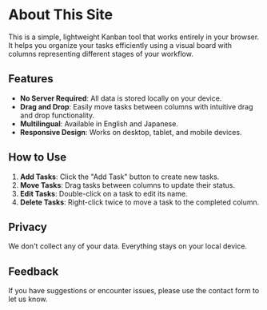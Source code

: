 # About This Site

This is a simple, lightweight Kanban tool that works entirely in your browser. It helps you organize your tasks efficiently using a visual board with columns representing different stages of your workflow.

## Features

- **No Server Required**: All data is stored locally on your device.
- **Drag and Drop**: Easily move tasks between columns with intuitive drag and drop functionality.
- **Multilingual**: Available in English and Japanese.
- **Responsive Design**: Works on desktop, tablet, and mobile devices.

## How to Use

1. **Add Tasks**: Click the "Add Task" button to create new tasks.
2. **Move Tasks**: Drag tasks between columns to update their status.
3. **Edit Tasks**: Double-click on a task to edit its name.
4. **Delete Tasks**: Right-click twice to move a task to the completed column.

## Privacy

We don't collect any of your data. Everything stays on your local device.

## Feedback

If you have suggestions or encounter issues, please use the contact form to let us know.
